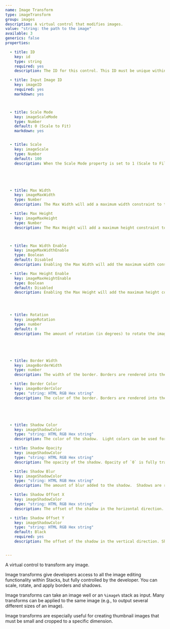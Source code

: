 ```yaml
---
name: Image Transform
type: imageTransform
group: images
description: A virtual control that modifies images.
value: "string: the path to the image"
available: 3
generics: false
properties:

  - title: ID
    key: id
    type: string
    required: yes
    description: The ID for this control. This ID must be unique within this stack. The ID is used to refer to the control's property. IDs should be alpha-numeric (dashes and underscores are allowed), but should not contain special characters.

  - title: Input Image ID
    key: imageID
    required: yes
    markdown: yes



  - title: Scale Mode
    key: imageScaleMode
    type: Number
    default: 0 (Scale to Fit)
    markdown: yes


  - title: Scale
    key: imageScale
    type: Number
    default: 100
    description: When the Scale Mode property is set to 1 (Scale to Fill), you may either define a scale percent, width/height maximums, or both. If both or set, then the Max Width and Max Height properties take precedence.





  - title: Max Width
    key: imageMaxWidth
    type: Number
    description: The Max Width will add a maximum width constraint to the image. This constraint is only applied if the value is non-zero and the Max Width Enable property is enabled. This constraint will take precedence over other properties (such as the Scale property.)

  - title: Max Height
    key: imageMaxHeight
    type: Number
    description: The Max Height will add a maximum height constraint to the image. This constraint is only applied if the value is non-zero and the Max Height Enable property is enabled. This constraint will take precedence over other properties (such as the Scale property.)



  - title: Max Width Enable
    key: imageMaxWidthEnable
    type: Boolean
    default: Disabled
    description: Enabling the Max Width will add the maximum width constraint to the image specified in the Max Width property.  This constraint will take precedence over other properties (such as the Scale property.)

  - title: Max Height Enable
    key: imageMaxHeightEnable
    type: Boolean
    default: Disabled
    description: Enabling the Max Height will add the maximum height constraint to the image specified in the Max Height property.  This constraint will take precedence over other properties (such as the Scale property.)




  - title: Rotation
    key: imageRotation
    type: number
    default: 0
    description: The amount of rotation (in degrees) to rotate the image. The rotation is not done in CSS. The image is rotated and rerendered. Note that image rotations of just a few degrees, especially of smaller images, can lead to artifacts.





  - title: Border Width
    key: imageBorderWidth
    type: number
    description: The width of the border. Borders are rendered into the image (not CSS).

  - title: Border Color
    key: imageBorderColor
    type: "string: HTML RGB Hex string"
    description: The color of the border. Borders are rendered into the image (not CSS).





  - title: Shadow Color
    key: imageShadowColor
    type: "string: HTML RGB Hex string"
    description: The color of the shadow.  Light colors can be used for a glow effect. Shadows are rendered into the image (not CSS).

  - title: Shadow Opacity
    key: imageShadowColor
    type: "string: HTML RGB Hex string"
    description: The opacity of the shadow. Opacity of `0` is fully transparent and will disable the shadow. Shadows are rendered into the image (not CSS).

  - title: Shadow Blur
    key: imageShadowColor
    type: "string: HTML RGB Hex string"
    description: The amount of blur added to the shadow.  Shadows are rendered into the image (not CSS).

  - title: Shadow Offset X
    key: imageShadowColor
    type: "string: HTML RGB Hex string"
    description: The offset of the shadow in the horizontal direction.  Shadows are rendered into the image (not CSS).

  - title: Shadow Offset Y
    key: imageShadowColor
    type: "string: HTML RGB Hex string"
    default: Black
    required: yes
    description: The offset of the shadow in the vertical direction. Shadows are rendered into the image (not CSS).


---
```


A virtual control to transform any image. 

Image transforms give developers access to all the image editing functionality within Stacks, but fully controlled by the developer. You can scale, rotate, and apply borders and shadows. 

Image transforms can take an image well or an `%image%` stack as input. Many transforms can be applied to the same image (e.g., to output several different sizes of an image). 

Image transforms are especially useful for creating thumbnail images that must be small and cropped to a specific dimension.